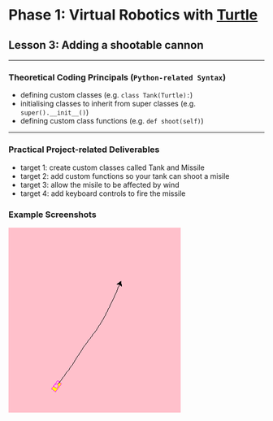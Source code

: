 # Phase 1: Virtual Robotics with [Turtle](https://docs.python.org/3/library/turtle.html)
## Lesson 3: Adding a shootable cannon
---
### Theoretical Coding Principals (`Python-related Syntax`)
* defining custom classes (e.g. `class Tank(Turtle):`)
* initialising classes to inherit from super classes (e.g. `super().__init__()`)
* defining custom class functions (e.g. `def shoot(self)`)
---
### Practical Project-related Deliverables
* target 1: create custom classes called Tank and Missile
* target 2: add custom functions so your tank can shoot a misile
* target 3: allow the misile to be affected by wind
* target 4: add keyboard controls to fire the missile
### Example Screenshots
![](tank_missile.png)